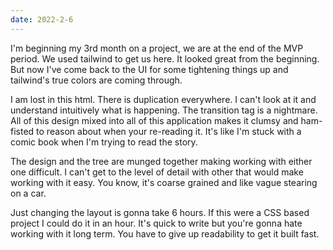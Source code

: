 ```yaml
---
date: 2022-2-6
---
```


I'm beginning my 3rd month on a project, we are at the end of the MVP period. We used tailwind to get us here. It looked great from the beginning. But now I've come back to the UI for some tightening things up and tailwind's true colors are coming through.

I am lost in this html. There is duplication everywhere. I can't look at it and understand intuitively what is happening. The transition tag is a nightmare. All of this design mixed into all of this application makes it clumsy and ham-fisted to reason about when your re-reading it. It's like I'm stuck with a comic book when I'm trying to read the story.

The design and the tree are munged together making working with either one difficult. I can't get to the level of detail with other that would make working with it easy. You know, it's coarse grained and like vague stearing on a car.

Just changing the layout is gonna take 6 hours. If this were a CSS based project I could do it in an hour. It's quick to write but you're gonna hate working with it long term. You have to give up readability to get it built fast.
